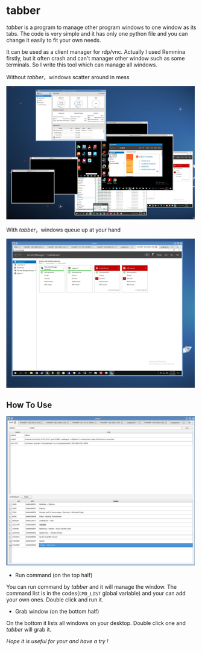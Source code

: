 # tabber

*tabber* is a program to manage other program windows to one window as its tabs. The code is very simple and it has only one python file and you can change it easily to fit your own needs.

It can be used as a client manager for rdp/vnc. Actually I used Remmina firstly, but it often crash and can't manager other window such as some terminals. So I write this tool which can manage all windows.

Without *tabber*，windows scatter around in mess

<img src="01.jpg" width="500"/>


With *tabber*，windows queue up at your hand

<img src="02.jpg" width="500"/>


## How To Use

<img src="03.jpg" width="500">

* Run command (on the top half)

You can run command by *tabber* and it will manage the window. The command list is in the codes(`CMD_LIST` global variable) and your can add your own ones. Double click and run it.


* Grab window (on the bottom half)

On the bottom it lists all windows on your desktop. Double click one and *tabber* will grab it.


*Hope it is useful for your and have a try !*

